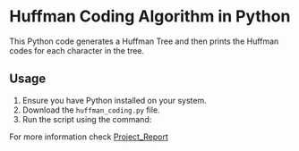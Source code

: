 # Huffman Coding Algorithm in Python

This Python code generates a Huffman Tree and then prints the Huffman codes for each character in the tree.

## Usage

1. Ensure you have Python installed on your system.
2. Download the `huffman_coding.py` file.
3. Run the script using the command:

For more information check [Project_Report](https://drive.google.com/file/d/18qTA9env2D5OMcw5MhwxzUKlcRIaU0wv/view?usp=sharing)
